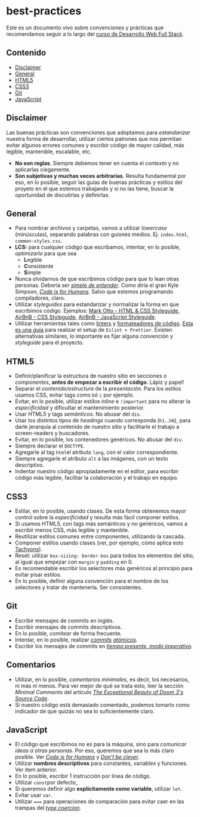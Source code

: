 # best-practices

Este es un documento vivo sobre convenciones y prácticas que recomendamos seguir a lo largo del [curso de Desarrollo Web Full Stack](http://undefinedschool.io).


## Contenido

- [Disclaimer](#disclaimer)
- [General](#general)
- [HTML5](#html5)
- [CSS3](#css3)
- [Git](#git)
- [JavaScript](#javascript)

## Disclaimer

Las buenas prácticas son convenciones que adoptamos para _estandarizar_ nuestra forma de desarrollar, utilizar ciertos patrones que nos permitan evitar algunos errores comunes y escribir código de mayor calidad, más legible, mantenible, escalable, etc. 

- **No son reglas**. Siempre debemos tener en cuenta el _contexto_ y no aplicarlas ciegamente.
- **Son subjetivas y muchas veces arbitrarias**. Resulta fundamental por eso, en lo posible, seguir las guías de buenas prácticas y estilos del proyeto en el que estemos trabajando y si no las tiene, buscar la oportunidad de discutirlas y definirlas.

## General

- Para nombrar archivos y carpetas, vamos a utilizar *lowercase* (minúsculas), separando palabras con guiones medios. Ej: `index.html`, `common-styles.css`.
- **LCS:** para cualquier código que escribamos, intentar, en lo posible, *optimizarlo* para que sea 
  - **L**egible
  - **C**onsistente
  - **S**imple 
- Nunca olvidarnos de que escribimos código para que lo lean otras personas. Debería ser *[simple de entender](https://www.oreilly.com/library/view/the-art-of/9781449318482/ch01.html)*. Como diría el gran Kyle Simpson, _[Code is for Humans](https://frontendmasters.com/teachers/kyle-simpson/code-is-for-humans/)_. Salvo que estemos programando compiladores, claro.
- Utilizar _styleguides_ para estandarizar y normalizar la forma en que escribimos código. Ejemplos: [Mark Otto - HTML & CSS Styleguide](http://codeguide.co/), [AirBnB - CSS Styleguide](https://github.com/airbnb/css), [AirBnB -  JavaScript Styleguide](https://github.com/airbnb/javascript).
- Utilizar herramientas tales como [linters](https://eslint.org/) y [formateadores de código](https://prettier.io/). [Esta es una guía](https://www.youtube.com/watch?v=lHAeK8t94as) para realizar el setup de `Eslint + Prettier`. Existen alternativas similares, lo importante es fijar alguna convención y _styleguide_ para el proyecto.

## HTML5

- Definir/planificar la estructura de nuestro sitio en secciones o *componentes*, **antes de empezar a escribir el código**. Lápiz y papel!
- Separar el *contenido/estructura* de la *presentación*. Para los estilos usamos CSS, evitar tags como `b`ó `i` por ejemplo.
- Evitar, en lo posible, utilizar estilos *inline* e `!important` para no alterar la _especificidad_ y dificultar el mantenimiento posterior.
- Usar HTML5 y tags *semánticos*. No abusar del `div`.
- Usar los distintos tipos de *headings* cuando corresponda (`h1`...`h6`), para darle jerarquía al contenido de nuestro sitio y facilitarle el trabajo a screen-readers y buscadores.
- Evitar, en lo posible, los contenedores genéricos. No abusar del `div`.
- Siempre declarar el `DOCTYPE`.
- Agregarle al tag `html`el atributo `lang`, con el valor correspondiente.
- Siempre agregarle el atributo `alt` a las imágenes, con un texto descriptivo.
- Indentar nuestro código apropiadamente en el editor, para escribir código más legible, facilitar la colaboración y el trabajo en equipo.

## CSS3

- Estilar, en lo posible, usando clases. De esta forma obtenemos mayor control sobre la _especificidad_ y resulta más fácil componer estilos.
- Si usamos HTML5, con tags más semánticos y no genéricos, vamos a escribir menos CSS, más legible y mantenible.
- Reutilizar estilos comunes entre componentes, utilizando la cascada.
- Componer estilos usando clases (ver, por ejemplo, cómo aplica esto [Tachyons](https://github.com/dwyl/learn-tachyons)).
- Reset: utilizar `box-sizing: border-box` para todos los elementos del sitio, al igual que empezar con `margin` y `padding` en 0.
- Es recomendable escribir los selectores más genéricos al principio para evitar pisar estilos.
- En lo posible, definir alguna convención para el nombre de los selectores y tratar de mantenerla. Ser consistentes.

## Git

- Escribir mensajes de commits en inglés.
- Escribir mensajes de commits descriptivos.
- En lo posible, _comitear_ de forma frecuente.
- Intentar, en lo posible, realizar *[commits](https://seesparkbox.com/foundry/atomic_commits_with_git) [atómicos](http://www.pauline-vos.nl/atomic-commits/)*.
- Escribir los mensajes de commits en *[tiempo presente, modo imperativo](https://stackoverflow.com/a/3580764)*.

## Comentarios

- Utilizar, en lo posible, _comentarios minimales_, es decir, los necesarios, ni más ni menos. Para ver mejor de qué se trata esto, leer la sección _Minimal Comments_ del artículo _[The Exceptional Beauty of Doom 3's Source Code](https://kotaku.com/the-exceptional-beauty-of-doom-3s-source-code-5975610)_.
- Si nuestro código está demasiado comentado, podemos tomarlo como indicador de que quizás no sea lo suficientemente claro.

## JavaScript

- El código que escribimos no es para la máquina, sino para _comunicar ideas a otras personas_. Por eso, queremos que sea lo más claro posible. Ver _[Code is for Humans](https://frontendmasters.com/teachers/kyle-simpson/code-is-for-humans/)_ y _[Don’t be clever](https://www.simplethread.com/dont-be-clever/)_.
- Utilizar **nombres descriptivos** para constantes, variables y funciones. Ver ítem anterior.
- En lo posible, escribir 1 instrucción por línea de código.
- Utilizar `const`por defecto, 
- Si queremos definir algo **explícitamente como variable**, utilizar `let`.
- Evitar usar `var`.
- Utilizar `===` para operaciones de comparación para evitar caer en las trampas del _[type coercion](https://developer.mozilla.org/en-US/docs/Web/JavaScript/Equality_comparisons_and_sameness)_.
